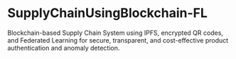 # SupplyChainUsingBlockchain-FL
Blockchain-based Supply Chain System using IPFS, encrypted QR codes, and Federated Learning for secure, transparent, and cost-effective product authentication and anomaly detection.
